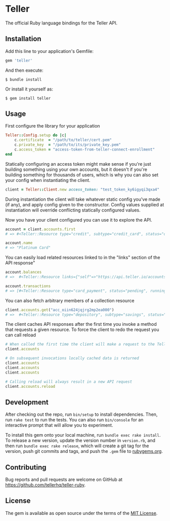 # Teller

The official Ruby language bindings for the Teller API.

## Installation

Add this line to your application's Gemfile:

```ruby
gem 'teller'
```

And then execute:

    $ bundle install

Or install it yourself as:

    $ gem install teller

## Usage

First configure the library for your application

```ruby
Teller::Config.setup do |c|
    c.certificate  = "/path/to/teller/cert.pem"
    c.private_key  = "/path/to/its/private_key.pem"
    c.access_token = "access-token-from-teller-connect-enrollment"
end
```

Statically configuring an access token might make sense if you're just building something using your own accounts, but it doesn't if you're building something for thousands of users, which is why you can also set your config when instantiating the client. 

```ruby
client = Teller::Client.new access_token: "test_token_ky6igyqi3qxa4"
```

During instantiation the client will take whatever static config you've made (if any), and apply config given to the constructor. Config values supplied at instantiation will override conflicting statically configured values.

Now you have your client configured you can use it to explore the API.

```ruby
account = client.accounts.first
# => #<Teller::Resource type="credit", subtype="credit_card", status="open", name="Platinum Card", links={"transactions"=>"https://api.teller.io/accounts/acc_oiin624kqjrg2mp2ea000/transactions", "self"=>"https://api.teller.io/accounts/acc_oiin624kqjrg2mp2ea000", "balances"=>"https://api.teller.io/accounts/acc_oiin624kqjrg2mp2ea000/balances"}, last_four="7857", institution={"name"=>"Security Credit Union", "id"=>"security_cu"}, id="acc_oiin624kqjrg2mp2ea000", enrollment_id="enr_oiin624rqaojse22oe000", currency="USD">

account.name
# => "Platinum Card"
```

You can easily load related resources linked to in the "links" section of the API response"

```ruby
account.balances
# =>  #<Teller::Resource links={"self"=>"https://api.teller.io/accounts/acc_oiin624kqjrg2mp2ea000/balances", "account"=>"https://api.teller.io/accounts/acc_oiin624kqjrg2mp2ea000"}, ledger="4698.93", available="204.12", account_id="acc_oiin624kqjrg2mp2ea000">

account.transactions
# => [#<Teller::Resource type="card_payment", status="pending", running_balance=nil, links={"self"=>"https://api.teller.io/accounts/acc_oiin624kqjrg2mp2ea000/transactions/txn_oj0t0gfqpvj7favgn8000", "account"=>"https://api.teller.io/accounts/acc_oiin624kqjrg2mp2ea000"}, id="txn_oj0t0gfqpvj7favgn8000", details={"processing_status"=>"complete", "counterparty"=>{"type"=>"organization", "name"=>"WILLIAMS-SONOMA"}, "category"=>"shopping"}, description="Williams-Sonoma", date="2023-07-23", amount="96.95", account_id="acc_oiin624kqjrg2mp2ea000">, ...]
```

You can also fetch arbitrary members of a collection resource

```ruby
client.accounts.get("acc_oiin624jqjrg2mp2ea000")
# =>  #<Teller::Resource type="depository", subtype="savings", status="open", name="Essential Savings", links={"transactions"=>"https://api.teller.io/accounts/acc_oiin624jqjrg2mp2ea000/transactions", "self"=>"https://api.teller.io/accounts/acc_oiin624jqjrg2mp2ea000", "details"=>"https://api.teller.io/accounts/acc_oiin624jqjrg2mp2ea000/details", "balances"=>"https://api.teller.io/accounts/acc_oiin624jqjrg2mp2ea000/balances"}, last_four="3528", institution={"name"=>"Security Credit Union", "id"=>"security_cu"}, id="acc_oiin624jqjrg2mp2ea000", enrollment_id="enr_oiin624rqaojse22oe000", currency="USD">
```

The client caches API responses after the first time you invoke a method that requests a given resource. To force the client to redo the request you can call reload

```ruby
# When called the first time the client will make a request to the Teller API
client.accounts

# On subsequent invocations locally cached data is returned
client.accounts
client.accounts
client.accounts

# Calling reload will always result in a new API request
client.accounts.reload
```


## Development

After checking out the repo, run `bin/setup` to install dependencies. Then, run `rake test` to run the tests. You can also run `bin/console` for an interactive prompt that will allow you to experiment.

To install this gem onto your local machine, run `bundle exec rake install`. To release a new version, update the version number in `version.rb`, and then run `bundle exec rake release`, which will create a git tag for the version, push git commits and tags, and push the `.gem` file to [rubygems.org](https://rubygems.org).

## Contributing

Bug reports and pull requests are welcome on GitHub at https://github.com/tellerhq/teller-ruby.

## License

The gem is available as open source under the terms of the [MIT License](https://opensource.org/licenses/MIT).
